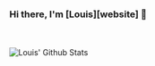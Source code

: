### Hi there, I'm [Louis][website] 👋

<br />
<br />

<img align="left" alt="Louis' Github Stats" src="https://github-readme-stats.vercel.app/api?username=louis-cf-lin&&show_icons=true&title_color=ffffff&icon_color=ffffff&text_color=ffffff&bg_color=191919">
